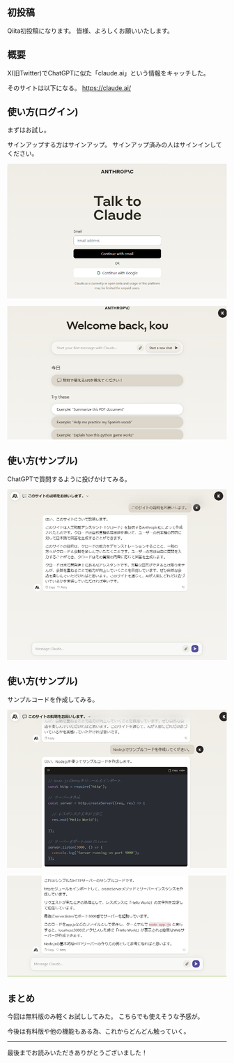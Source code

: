 <!--
    title: claude.aiつかってみた
    tags:  claude
-->

## 初投稿

Qiita初投稿になります。
皆様、よろしくお願いいたします。

## 概要

X(旧Twitter)でChatGPTに似た「claude.ai」という情報をキャッチした。

そのサイトは以下になる。
https://claude.ai/

## 使い方(ログイン)

まずはお試し。

サインアップする方はサインアップ。
サインアップ済みの人はサインインしてください。

![ログイン画面](./../resources/01/01-01.png)

![ログイン後](./../resources/01/01-02.png)

## 使い方(サンプル)

ChatGPTで質問するように投げかけてみる。

![お試し](./../resources/01/01-03.png)

## 使い方(サンプル)

サンプルコードを作成してみる。

![サンプル１](./../resources/01/01-04.png)

![サンプル２](./../resources/01/01-05.png)

## まとめ

今回は無料版のみ軽くお試ししてみた。
こちらでも使えそうな予感が。

今後は有料版や他の機能もある為、これからどんどん触っていく。

---

最後までお読みいただきありがとうございました！